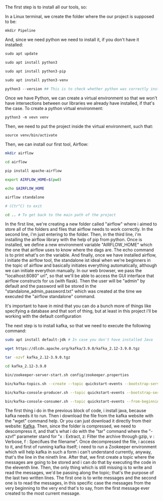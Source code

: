 The first step is to install all our tools, so:

In a Linux terminal, we create the folder where the our project is supposed to be:

```
mkdir Pipeline
```

And, since we need python we need to install it, if you don't have it installed:

```python
sudo apt update

sudo apt install python3

sudo apt install python3-pip

sudo apt install python3-venv

python3 --version ## This is to check whether python was correctly installed
```

Once we have Python, we can create a virtual environment so that we won't have intersections between our libraries we already have installed, if that's the case. To create a python virtual  environment:

```
python3 -m vevn venv
```

Then, we need to put the project inside the virtual environment, such that:

```
source venv/bin/activate
```

Then, we can install our first tool, Airflow:

```bash
mkdir airflow

cd airflow

pip install apache-airflow

export AIRFLOW_HOME=$(pwd)

echo $AIRFLOW_HOME

airflow standalone

# (Ctr^C) to exit

cd .. # To get back to the main path of the project
```

In the first line, we're creating a new folder called "airflow" where i aimed to store all of the folders and files that airflow needs to work correctly. In the second line, i'm just entering to the folder. Then, in the third line, i'm installing the airflow library with the help of pip from python. Once is installed, we define a new environment variable "AIRFLOW_HOME" which the one that airflow uses to know where the dags are. The echo command is to print what's on the variable. And finally, once we have installed airflow, i initiate the airflow tool, the standalone ist ideal when we're beginners in the topic of airflow and basically initiates everything automatically, although we can initiate everython manually. In our web browser, we pass the "localhost:8080" url", so that we'll be able to access the GUI interface that airflow constructs for us (with flask). Then the user will be "admin" by default and the password will be stored in the "standalone_admin_password.txt" which was created at the time we executed the "airflow standalone" command.

It's important to have in mind that you can do a bunch more of things like specifying a database and that sort of thing, but at least in this project i'll be working with the default configuration

The next step is to install kafka, so that we need to execute the following command:

```bash
sudo apt install default-jdk # In case you don't have installed Java

wget https://dlcdn.apache.org/kafka/3.9.0/kafka_2.12-3.9.0.tgz

tar -xzvf kafka_2.12-3.9.0.tgz

cd kafka_2.12-3.9.0

bin/zookeeper-server-start.sh config/zookeeper.properties

bin/kafka-topics.sh --create --topic quickstart-events --bootstrap-server localhost:9092

bin/kafka-console-producer.sh --topic quickstart-events --bootstrap-server localhost:9092

bin/kafka-console-consumer.sh --topic quickstart-events --from-beginning --bootstrap-server localhost:9092
```

The first thing i do in the previous block of code, i install java, because kafka needs it to run. Then i download the file from the kafka website with the "wget" command help. Or you can just download it directly from their website: [Kafka](https://kafka.apache.org/). Then, since the folder is compressed, we need to descompress it, and that's what i do with the "tar" command where the "-xzvf" parameter stand for "x : Extract, z: Filter the archive through gzip, v : Verbose, f : Specifues the filename". Once decompressed the file,  i access to it, and first of running kafka itself; i need to run a Zookeeper environment which will help kafka in such a form i can't understand currently, anyway, that's the line in the nineth line. After that, we first create a topic where the messages are going to be stored and i can do that by executing the code in the eleventh line. Then, the only thing which is still missing is to write and read the messages, we'd be passing along the topic; that's the purpose of the last two written lines. The first one is to write messages and the second one is to read the messages, in this specific case the messages from the very beginning to the very end that's to say, from the first message ever created to the most current message.

